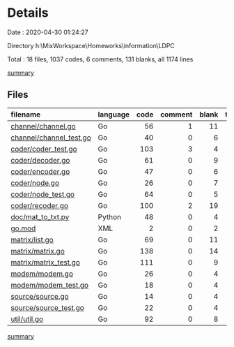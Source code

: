# Details

Date : 2020-04-30 01:24:27

Directory h:\MixWorkspace\Homeworks\information\LDPC

Total : 18 files,  1037 codes, 6 comments, 131 blanks, all 1174 lines

[summary](results.md)

## Files
| filename | language | code | comment | blank | total |
| :--- | :--- | ---: | ---: | ---: | ---: |
| [channel/channel.go](/channel/channel.go) | Go | 56 | 1 | 11 | 68 |
| [channel/channel_test.go](/channel/channel_test.go) | Go | 40 | 0 | 6 | 46 |
| [coder/coder_test.go](/coder/coder_test.go) | Go | 103 | 3 | 4 | 110 |
| [coder/decoder.go](/coder/decoder.go) | Go | 61 | 0 | 9 | 70 |
| [coder/encoder.go](/coder/encoder.go) | Go | 47 | 0 | 6 | 53 |
| [coder/node.go](/coder/node.go) | Go | 26 | 0 | 7 | 33 |
| [coder/node_test.go](/coder/node_test.go) | Go | 64 | 0 | 5 | 69 |
| [coder/recoder.go](/coder/recoder.go) | Go | 100 | 2 | 19 | 121 |
| [doc/mat_to_txt.py](/doc/mat_to_txt.py) | Python | 48 | 0 | 4 | 52 |
| [go.mod](/go.mod) | XML | 2 | 0 | 2 | 4 |
| [matrix/list.go](/matrix/list.go) | Go | 69 | 0 | 11 | 80 |
| [matrix/matrix.go](/matrix/matrix.go) | Go | 138 | 0 | 14 | 152 |
| [matrix/matrix_test.go](/matrix/matrix_test.go) | Go | 111 | 0 | 9 | 120 |
| [modem/modem.go](/modem/modem.go) | Go | 26 | 0 | 4 | 30 |
| [modem/modem_test.go](/modem/modem_test.go) | Go | 18 | 0 | 4 | 22 |
| [source/source.go](/source/source.go) | Go | 14 | 0 | 4 | 18 |
| [source/source_test.go](/source/source_test.go) | Go | 22 | 0 | 4 | 26 |
| [util/util.go](/util/util.go) | Go | 92 | 0 | 8 | 100 |

[summary](results.md)